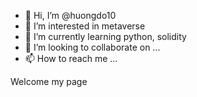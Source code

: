 - 👋 Hi, I’m @huongdo10
- 👀 I’m interested in metaverse
- 🌱 I’m currently learning python, solidity
- 💞️ I’m looking to collaborate on ...
- 📫 How to reach me ...

<!---
huongdo10/huongdo10 is a ✨ special ✨ repository because its `README.md` (this file) appears on your GitHub profile.
You can click the Preview link to take a look at your changes.
--->
Welcome my page 
